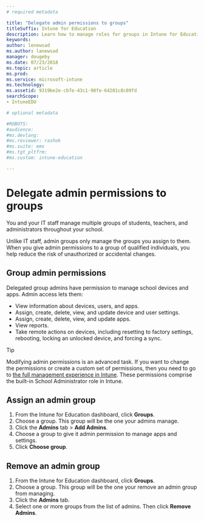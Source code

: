 ```yaml
---
# required metadata

title: "Delegate admin permissions to groups"
titleSuffix: Intune for Education
description: Learn how to manage roles for groups in Intune for Education.
keywords:
author: lenewsad
ms.author: lanewsad
manager: dougeby
ms.date: 07/23/2018
ms.topic: article
ms.prod:
ms.service: microsoft-intune
ms.technology:
ms.assetid: 9319be2e-cb7e-43c1-98fe-64281c8c09fd
searchScope:
- IntuneEDU

# optional metadata

#ROBOTS:
#audience:
#ms.devlang:
#ms.reviewer: rashok
#ms.suite: ems
#ms.tgt_pltfrm:
#ms.custom: intune-education

---
```


# Delegate admin permissions to groups
You and your IT staff manage multiple groups of students, teachers, and administrators throughout your school.  

Unlike IT staff, admin groups only manage the groups you assign to them. When you give admin permissions to a group of qualified individuals, you help reduce the risk of unauthorized or accidental changes.  

## Group admin permissions 

Delegated group admins have permission to manage school devices and apps. Admin access lets them:

- View information about devices, users, and apps.
- Assign, create, delete, view, and update device and user settings.
- Assign, create, delete, view, and update apps.
- View reports.
- Take remote actions on devices, including resetting to factory settings, rebooting, locking an unlocked device, and forcing a sync.

> [!TIP]
> Modifying admin permissions is an advanced task. If you want to change the permissions or create a custom set of permissions, then you need to go to [the full management experience in Intune](https://docs.microsoft.com/intune/role-based-access-control). These permissions comprise the built-in School Administrator role in Intune. 

## Assign an admin group

1. From the Intune for Education dashboard, click **Groups**.
2. Choose a group. This group will be the one your admins manage.
3. Click the **Admins** tab > **Add Admins**.
4. Choose a group to give it admin permission to manage apps and settings.
5. Click **Choose group**.

## Remove an admin group
1. From the Intune for Education dashboard, click **Groups**.
2. Choose a group. This group will be the one your remove an admin group from managing.
3. Click the **Admins** tab.
4. Select one or more groups from the list of admins. Then click **Remove Admins**.  
